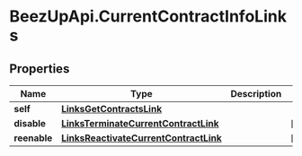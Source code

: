 # BeezUpApi.CurrentContractInfoLinks

## Properties
Name | Type | Description | Notes
------------ | ------------- | ------------- | -------------
**self** | [**LinksGetContractsLink**](LinksGetContractsLink.md) |  | 
**disable** | [**LinksTerminateCurrentContractLink**](LinksTerminateCurrentContractLink.md) |  | [optional] 
**reenable** | [**LinksReactivateCurrentContractLink**](LinksReactivateCurrentContractLink.md) |  | [optional] 


